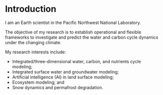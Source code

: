 # Introduction

I am an Earth scientist in the Pacific Northwest National Laboratory.

The objective of my research is to establish operational and flexible frameworks to investigate and predict the water and carbon cycle dynamics under the changing climate. 

My research interests include:
* Integrated/three-dimensional water, carbon, and nutrients cycle modeling; 
* Integrated surface water and groundwater modeling;
* Artificial intelligence (AI) in land surface modeling;
* Ecosystem modeling; and
* Snow dynamics and permafrost degradation.

